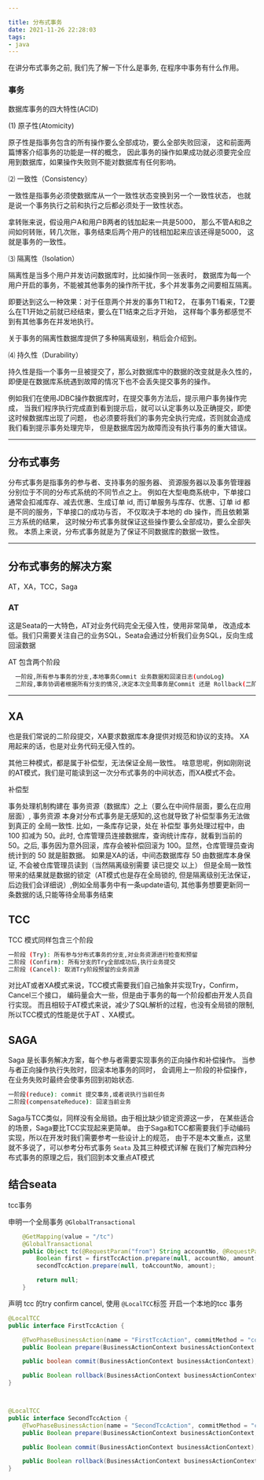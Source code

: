```yaml
---

title: 分布式事务
date: 2021-11-26 22:28:03
tags:
- java
---
```



在讲分布式事务之前, 我们先了解一下什么是事务, 在程序中事务有什么作用。

### 事务

数据库事务的四大特性(ACID)

(1) 原子性(Atomicity)

原子性是指事务包含的所有操作要么全部成功，要么全部失败回滚，
这和前面两篇博客介绍事务的功能是一样的概念，
因此事务的操作如果成功就必须要完全应用到数据库，如果操作失败则不能对数据库有任何影响。

⑵ 一致性（Consistency）

一致性是指事务必须使数据库从一个一致性状态变换到另一个一致性状态，
也就是说一个事务执行之前和执行之后都必须处于一致性状态。

拿转账来说，假设用户A和用户B两者的钱加起来一共是5000，
那么不管A和B之间如何转账，转几次账，事务结束后两个用户的钱相加起来应该还得是5000，
这就是事务的一致性。

⑶ 隔离性（Isolation）

隔离性是当多个用户并发访问数据库时，比如操作同一张表时，
数据库为每一个用户开启的事务，不能被其他事务的操作所干扰，多个并发事务之间要相互隔离。

即要达到这么一种效果：对于任意两个并发的事务T1和T2，
在事务T1看来，T2要么在T1开始之前就已经结束，要么在T1结束之后才开始，
这样每个事务都感觉不到有其他事务在并发地执行。

关于事务的隔离性数据库提供了多种隔离级别，稍后会介绍到。

⑷ 持久性（Durability）

持久性是指一个事务一旦被提交了，那么对数据库中的数据的改变就是永久性的，
即便是在数据库系统遇到故障的情况下也不会丢失提交事务的操作。

例如我们在使用JDBC操作数据库时，在提交事务方法后，提示用户事务操作完成，
当我们程序执行完成直到看到提示后，就可以认定事务以及正确提交，即使这时候数据库出现了问题，
也必须要将我们的事务完全执行完成，否则就会造成我们看到提示事务处理完毕，
但是数据库因为故障而没有执行事务的重大错误。

---


## 分布式事务 

分布式事务是指事务的参与者、支持事务的服务器、
资源服务器以及事务管理器分别位于不同的分布式系统的不同节点之上。
例如在大型电商系统中，下单接口通常会扣减库存、减去优惠、生成订单 id, 
而订单服务与库存、优惠、订单 id 都是不同的服务，下单接口的成功与否，
不仅取决于本地的 db 操作，而且依赖第三方系统的结果，
这时候分布式事务就保证这些操作要么全部成功，要么全部失败。
本质上来说，分布式事务就是为了保证不同数据库的数据一致性。


---

## 分布式事务的解决方案


AT，XA，TCC，Saga

### AT
这是Seata的一大特色，AT对业务代码完全无侵入性，使用非常简单，
改造成本低。我们只需要关注自己的业务SQL，Seata会通过分析我们业务SQL，反向生成回滚数据

AT 包含两个阶段

```bash
  一阶段,所有参与事务的分支,本地事务Commit 业务数据和回滚日志(undoLog)
  二阶段,事务协调者根据所有分支的情况,决定本次全局事务是Commit 还是 Rollback(二阶段是完全异步)
```

---

## XA
也是我们常说的二阶段提交，XA要求数据库本身提供对规范和协议的支持。
XA用起来的话，也是对业务代码无侵入性的。

其他三种模式，都是属于补偿型，无法保证全局一致性。
啥意思呢，例如刚刚说的AT模式，我们是可能读到这一次分布式事务的中间状态，而XA模式不会。

补偿型 

事务处理机制构建在 事务资源（数据库）之上（要么在中间件层面，要么在应用层面）,
事务资源 本身对分布式事务是无感知的,这也就导致了补偿型事务无法做到真正的 全局一致性.
比如，一条库存记录，处在 补偿型 事务处理过程中，由 100 扣减为 50。此时,
仓库管理员连接数据库，查询统计库存，就看到当前的 50。之后,
事务因为意外回滚，库存会被补偿回滚为 100。显然，仓库管理员查询统计到的 50 就是脏数据。
如果是XA的话，中间态数据库存 50 由数据库本身保证,
不会被仓库管理员读到（当然隔离级别需要 读已提交 以上）
但是全局一致性带来的结果就是数据的锁定（AT模式也是存在全局锁的,
但是隔离级别无法保证，后边我们会详细说）,例如全局事务中有一条update语句,
其他事务想要更新同一条数据的话,只能等待全局事务结束


## TCC

TCC 模式同样包含三个阶段

```bash
一阶段 (Try): 所有参与分布式事务的分支,对业务资源进行检查和预留
二阶段 (Confirm): 所有分支的Try全部成功后,执行业务提交
二阶段 (Cancel): 取消Try阶段预留的业务资源
```

对比AT或者XA模式来说，TCC模式需要我们自己抽象并实现Try，Confirm，Cancel三个接口，
编码量会大一些，但是由于事务的每一个阶段都由开发人员自行实现。
而且相较于AT模式来说，减少了SQL解析的过程，也没有全局锁的限制,
所以TCC模式的性能是优于AT 、XA模式。

## SAGA

Saga 是长事务解决方案，每个参与者需要实现事务的正向操作和补偿操作。
当参与者正向操作执行失败时，回滚本地事务的同时，
会调用上一阶段的补偿操作，在业务失败时最终会使事务回到初始状态.

```bash
一阶段(reduce): commit 提交事务,或者说执行当前任务
二阶段(compensateReduce): 回滚当前业务
```

Saga与TCC类似，同样没有全局锁。由于相比缺少锁定资源这一步，
在某些适合的场景，Saga要比TCC实现起来更简单。
由于Saga和TCC都需要我们手动编码实现，所以在开发时我们需要参考一些设计上的规范，
由于不是本文重点，这里就不多说了，可以参考分布式事务 `Seata` 及其三种模式详解
在我们了解完四种分布式事务的原理之后，我们回到本文重点AT模式


## 结合seata

tcc事务 

申明一个全局事务 `@GlobalTransactional`

```java
    @GetMapping(value = "/tc")
    @GlobalTransactional
    public Object tc(@RequestParam("from") String accountNo, @RequestParam("to") String toAccountNo, @RequestParam("amount") double amount) {
        Boolean first = firstTccAction.prepare(null, accountNo, amount);
        secondTccAction.prepare(null, toAccountNo, amount);

        return null;
    }
```

声明 tcc 的try confirm cancel, 使用 `@LocalTCC`标签 开启一个本地的tcc 事务

```java
@LocalTCC
public interface FirstTccAction {

    @TwoPhaseBusinessAction(name = "FirstTccAction", commitMethod = "commit", rollbackMethod = "rollback")
    public Boolean prepare(BusinessActionContext businessActionContext, @BusinessActionContextParameter(paramName = "accountNo") String accountNo, @BusinessActionContextParameter(paramName = "amount") double amount);

    public boolean commit(BusinessActionContext businessActionContext);

    public Boolean rollback(BusinessActionContext businessActionContext);
}



@LocalTCC
public interface SecondTccAction {
    @TwoPhaseBusinessAction(name = "SecondTccAction", commitMethod = "commit", rollbackMethod = "rollback")
    public Boolean prepare(BusinessActionContext businessActionContext, @BusinessActionContextParameter(paramName = "accountNo") String accountNo, @BusinessActionContextParameter(paramName = "amount") double amount);

    public Boolean commit(BusinessActionContext businessActionContext);

    public Boolean rollback(BusinessActionContext businessActionContext);
}

```